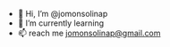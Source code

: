 - 👋 Hi, I’m @jomonsolinap
- 🌱 I’m currently learning 
- 📫 reach me jomonsolinap@gmail.com

<!---
jomonsolinap/jomonsolinap is a ✨ special ✨ repository because its `README.md` (this file) appears on your GitHub profile.
You can click the Preview link to take a look at your changes.
--->
